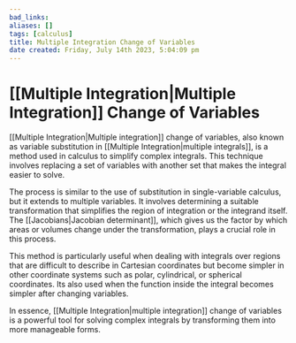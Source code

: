 ```yaml
---
bad_links: 
aliases: []
tags: [calculus]
title: Multiple Integration Change of Variables
date created: Friday, July 14th 2023, 5:04:09 pm
---
```

# [[Multiple Integration|Multiple Integration]] Change of Variables

[[Multiple Integration|Multiple integration]] change of variables, also known as variable substitution in [[Multiple Integration|multiple integrals]], is a method used in calculus to simplify complex integrals. This technique involves replacing a set of variables with another set that makes the integral easier to solve.

The process is similar to the use of substitution in single-variable calculus, but it extends to multiple variables. It involves determining a suitable transformation that simplifies the region of integration or the integrand itself. The [[Jacobians|Jacobian determinant]], which gives us the factor by which areas or volumes change under the transformation, plays a crucial role in this process.

This method is particularly useful when dealing with integrals over regions that are difficult to describe in Cartesian coordinates but become simpler in other coordinate systems such as polar, cylindrical, or spherical coordinates. Its also used when the function inside the integral becomes simpler after changing variables.

In essence, [[Multiple Integration|multiple integration]] change of variables is a powerful tool for solving complex integrals by transforming them into more manageable forms.
